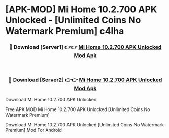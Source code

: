 # [APK-MOD] Mi Home 10.2.700 APK Unlocked - [Unlimited Coins No Watermark Premium] c4lha



<div align="center">
<h3>🔴 Download [Server1] 👉👉 <a href="https://momento.my/?title=Mi_Home_10.2.700_APK_Unlocked">Mi Home 10.2.700 APK Unlocked Mod Apk</a></h3><br>

<h3>🔴 Download [Server2] 👉👉 <a href="https://momento.my/?title=Mi_Home_10.2.700_APK_Unlocked">Mi Home 10.2.700 APK Unlocked Mod Apk</a></h3>
</div>



Download Mi Home 10.2.700 APK Unlocked 

Free APK MOD Mi Home 10.2.700 APK Unlocked [Unlimited Coins No Watermark Premium]

Download Mi Home 10.2.700 APK Unlocked [Unlimited Coins No Watermark Premium] Mod For Android
